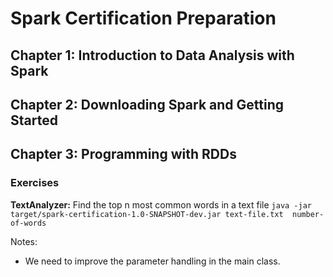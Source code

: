 # Spark Certification Preparation

## Chapter 1: Introduction to Data Analysis with Spark
## Chapter 2: Downloading Spark and Getting Started
## Chapter 3: Programming with RDDs

### Exercises
**TextAnalyzer:** Find the top n most common words in a text file
```java -jar target/spark-certification-1.0-SNAPSHOT-dev.jar text-file.txt  number-of-words```

Notes:
* We need to improve the parameter handling in the main class.